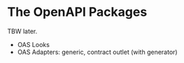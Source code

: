 # The OpenAPI Packages

TBW later.

- OAS Looks
- OAS Adapters: generic, contract outlet (with generator)